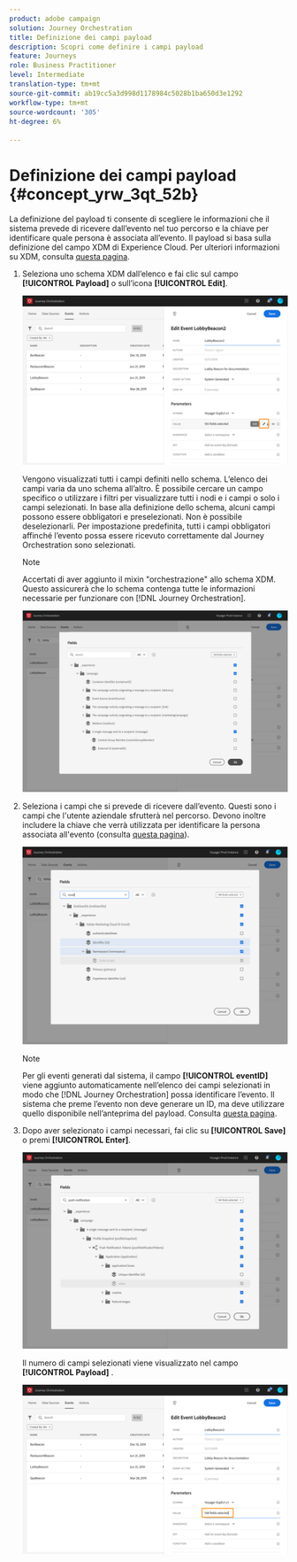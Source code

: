 ```yaml
---
product: adobe campaign
solution: Journey Orchestration
title: Definizione dei campi payload
description: Scopri come definire i campi payload
feature: Journeys
role: Business Practitioner
level: Intermediate
translation-type: tm+mt
source-git-commit: ab19cc5a3d998d1178984c5028b1ba650d3e1292
workflow-type: tm+mt
source-wordcount: '305'
ht-degree: 6%

---
```



# Definizione dei campi payload {#concept_yrw_3qt_52b}

La definizione del payload ti consente di scegliere le informazioni che il sistema prevede di ricevere dall’evento nel tuo percorso e la chiave per identificare quale persona è associata all’evento. Il payload si basa sulla definizione del campo XDM di Experience Cloud. Per ulteriori informazioni su XDM, consulta [questa pagina](https://docs.adobe.com/content/help/it-IT/experience-platform/xdm/home.html).

1. Seleziona uno schema XDM dall’elenco e fai clic sul campo **[!UICONTROL Payload]** o sull’icona **[!UICONTROL Edit]**.

   ![](../assets/journey8.png)

   Vengono visualizzati tutti i campi definiti nello schema. L’elenco dei campi varia da uno schema all’altro. È possibile cercare un campo specifico o utilizzare i filtri per visualizzare tutti i nodi e i campi o solo i campi selezionati. In base alla definizione dello schema, alcuni campi possono essere obbligatori e preselezionati. Non è possibile deselezionarli. Per impostazione predefinita, tutti i campi obbligatori affinché l’evento possa essere ricevuto correttamente dal Journey Orchestration sono selezionati.

   >[!NOTE]
   >
   >Accertati di aver aggiunto il mixin &quot;orchestrazione&quot; allo schema XDM. Questo assicurerà che lo schema contenga tutte le informazioni necessarie per funzionare con [!DNL Journey Orchestration].

   ![](../assets/journey9.png)

1. Seleziona i campi che si prevede di ricevere dall’evento. Questi sono i campi che l&#39;utente aziendale sfrutterà nel percorso. Devono inoltre includere la chiave che verrà utilizzata per identificare la persona associata all&#39;evento (consulta [questa pagina](../event/defining-the-event-key.md)).

   ![](../assets/journey10.png)

   >[!NOTE]
   >
   >Per gli eventi generati dal sistema, il campo **[!UICONTROL eventID]** viene aggiunto automaticamente nell’elenco dei campi selezionati in modo che [!DNL Journey Orchestration] possa identificare l’evento. Il sistema che preme l’evento non deve generare un ID, ma deve utilizzare quello disponibile nell’anteprima del payload. Consulta [questa pagina](../event/previewing-the-payload.md).

1. Dopo aver selezionato i campi necessari, fai clic su **[!UICONTROL Save]** o premi **[!UICONTROL Enter]**.

   ![](../assets/journey11.png)

   Il numero di campi selezionati viene visualizzato nel campo **[!UICONTROL Payload]** .

   ![](../assets/journey12.png)

